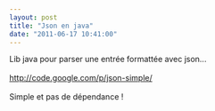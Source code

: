 ```yaml
---
layout: post
title: "Json en java"
date: "2011-06-17 10:41:00"
---
```

Lib java pour parser une entrée formattée avec json...<br /><br />http://code.google.com/p/json-simple/<br /><br />Simple et pas de dépendance !
